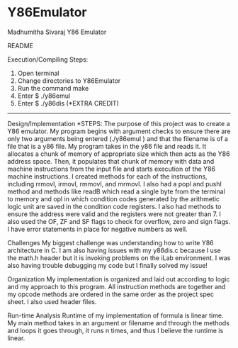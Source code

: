 # Y86Emulator
Madhumitha Sivaraj
Y86 Emulator

README

Execution/Compiling
Steps:
1. Open terminal
2. Change directories to Y86Emulator
3. Run the command make
4. Enter $ ./y86emul <filename>
5. Enter $ ./y86dis <filename> (*EXTRA CREDIT)
--------------------------------------------

Design/Implementation
*STEPS:
The purpose of this project was to create a Y86 emulator. My program begins with argument checks to ensure there are only two arguments being entered (./y86emul <filename>) and that the filename is of a file that is a y86 file. My program takes in the y86 file and reads it. It allocates a chunk of memory of appropriate size which then acts as the Y86 address space. Then, it populates that chunk of memory with data and machine instructions from the input file and starts execution of the Y86 machine instructions. I created methods for each of the instructions, including rrmovl, irmovl, rmmovl, and mrmovl. I also had a popl and pushl method and methods like readB which read a single byte from the terminal to memory and opl in which condition codes generated by the arithmetic logic unit are saved in the condition code registers. I also had methods to ensure the address were valid and the registers were not greater than 7. I also used the OF, ZF and SF flags to check for overflow, zero and sign flags. I have error statements in place for negative numbers as well.

Challenges
My biggest challenge was understanding how to write Y86 architecture in C. I am also having issues with my y86dis.c because I use the math.h header but it is invoking problems on the iLab environment. I was also having trouble debugging my code but I finally solved my issue!

Organization
My implementation is organized and laid out according to logic and my approach to this program. All instruction methods are together and my opcode methods are ordered in the same order as the project spec sheet. I also used header files.

Run-time Analysis
Runtime of my implementation of formula is linear time. My main method takes in an argument or filename and through the methods and loops it goes through, it runs n times, and thus I believe the runtime is linear.
